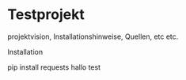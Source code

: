 # Testprojekt

projektvision,
Installationshinweise,
Quellen, etc etc.

Installation

pip install requests
hallo
test
